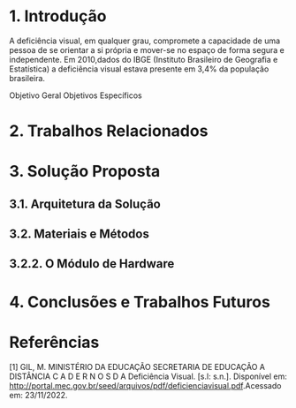 # 1. Introdução
  A deficiência visual, em qualquer grau, compromete a capacidade de uma pessoa de se orientar a si própria e
mover-se no espaço de forma segura e independente. Em 2010,dados do IBGE (Instituto Brasileiro de Geografia e Estatística) a deficiência visual estava presente em 3,4% da população brasileira.

Objetivo Geral
Objetivos Específicos
# 2. Trabalhos Relacionados
# 3. Solução Proposta

## 3.1. Arquitetura da Solução
## 3.2. Materiais e Métodos
## 3.2.2. O Módulo de Hardware
# 4. Conclusões e Trabalhos Futuros
# Referências
[1] GIL, M. MINISTÉRIO DA EDUCAÇÃO SECRETARIA DE EDUCAÇÃO A DISTÂNCIA C A D E R N O S D A Deficiência Visual. [s.l: s.n.]. Disponível em: <http://portal.mec.gov.br/seed/arquivos/pdf/deficienciavisual.pdf>.Acessado em: 23/11/2022.

